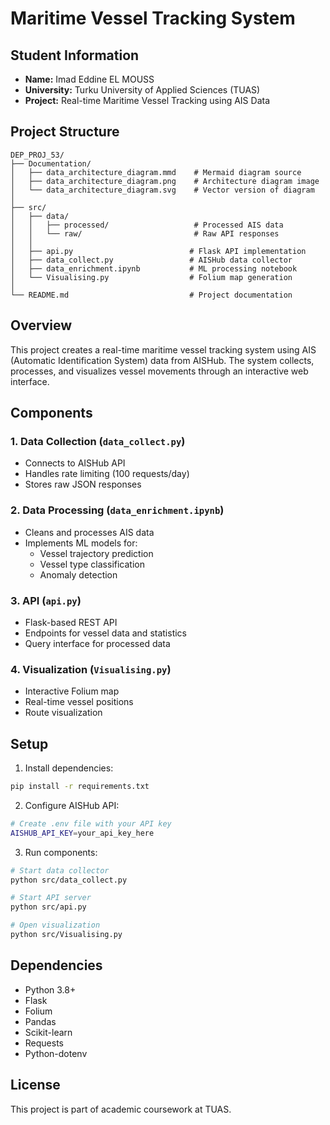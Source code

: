 # Maritime Vessel Tracking System

## Student Information
- **Name:** Imad Eddine EL MOUSS
- **University:** Turku University of Applied Sciences (TUAS)
- **Project:** Real-time Maritime Vessel Tracking using AIS Data

## Project Structure
```
DEP_PROJ_53/
├── Documentation/
│   ├── data_architecture_diagram.mmd    # Mermaid diagram source
│   ├── data_architecture_diagram.png    # Architecture diagram image
│   └── data_architecture_diagram.svg    # Vector version of diagram
│
├── src/
│   ├── data/
│   │   ├── processed/                   # Processed AIS data
│   │   └── raw/                         # Raw API responses
│   │
│   ├── api.py                          # Flask API implementation
│   ├── data_collect.py                 # AISHub data collector
│   ├── data_enrichment.ipynb           # ML processing notebook
│   └── Visualising.py                  # Folium map generation
│
└── README.md                           # Project documentation
```

## Overview
This project creates a real-time maritime vessel tracking system using AIS (Automatic Identification System) data from AISHub. The system collects, processes, and visualizes vessel movements through an interactive web interface.

## Components

### 1. Data Collection (`data_collect.py`)
- Connects to AISHub API
- Handles rate limiting (100 requests/day)
- Stores raw JSON responses

### 2. Data Processing (`data_enrichment.ipynb`)
- Cleans and processes AIS data
- Implements ML models for:
  - Vessel trajectory prediction
  - Vessel type classification
  - Anomaly detection

### 3. API (`api.py`)
- Flask-based REST API
- Endpoints for vessel data and statistics
- Query interface for processed data

### 4. Visualization (`Visualising.py`)
- Interactive Folium map
- Real-time vessel positions
- Route visualization

## Setup

1. Install dependencies:
```bash
pip install -r requirements.txt
```

2. Configure AISHub API:
```bash
# Create .env file with your API key
AISHUB_API_KEY=your_api_key_here
```

3. Run components:
```bash
# Start data collector
python src/data_collect.py

# Start API server
python src/api.py

# Open visualization
python src/Visualising.py
```

## Dependencies
- Python 3.8+
- Flask
- Folium
- Pandas
- Scikit-learn
- Requests
- Python-dotenv

## License
This project is part of academic coursework at TUAS.